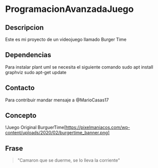 # ProgramacionAvanzadaJuego

## Descripcion

Este es mi proyecto de un videojuego llamado Burger Time

## Dependencias 
Para instalar plant uml se necesita el siguiente comando
sudo apt install graphviz
sudo apt-get update

## Contacto

Para contribuir mandar mensaje a @MarioCasas17

## Concepto 
!Juego Original BurguerTime[https://pixelmaniacos.com/wp-content/uploads/2020/02/burgertime_banner.png]

## Frase 
> "Camaron que se duerme, se lo lleva la corriente"